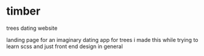 # timber
trees dating website

landing page for an imaginary dating app for trees
i made this while trying to learn scss and just front end design in general 
